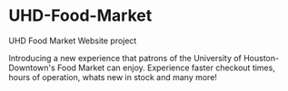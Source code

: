 # UHD-Food-Market
UHD Food Market Website project

Introducing a new experience that patrons of the University of Houston-Downtown's Food Market can enjoy. 
Experience faster checkout times, hours of operation, whats new in stock and many more!
